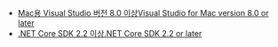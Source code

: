 * [<span data-ttu-id="96e4b-101">Mac용 Visual Studio 버전 8.0 이상</span><span class="sxs-lookup"><span data-stu-id="96e4b-101">Visual Studio for Mac version 8.0 or later</span></span>](https://visualstudio.microsoft.com/downloads/)
* [<span data-ttu-id="96e4b-102">.NET Core SDK 2.2 이상</span><span class="sxs-lookup"><span data-stu-id="96e4b-102">.NET Core SDK 2.2 or later</span></span>](https://dotnet.microsoft.com/download/dotnet-core)
